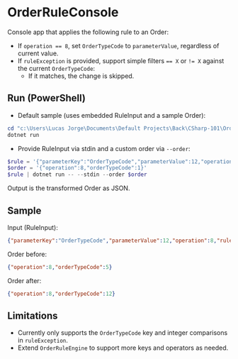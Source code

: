 # OrderRuleConsole

Console app that applies the following rule to an Order:

- If `operation == 8`, set `OrderTypeCode` to `parameterValue`, regardless of current value.
- If `ruleException` is provided, support simple filters `== X` or `!= X` against the current `OrderTypeCode`:
  - If it matches, the change is skipped.

## Run (PowerShell)

- Default sample (uses embedded RuleInput and a sample Order):

```powershell
cd "c:\Users\Lucas Jorge\Documents\Default Projects\Back\CSharp-101\OrderRuleConsole"
dotnet run
```

- Provide RuleInput via stdin and a custom order via `--order`:

```powershell
$rule = '{"parameterKey":"OrderTypeCode","parameterValue":12,"operation":8,"ruleException":"!= 1"}'
$order = '{"operation":8,"orderTypeCode":1}'
$rule | dotnet run -- --stdin --order $order
```

Output is the transformed Order as JSON.

## Sample

Input (RuleInput):
```json
{"parameterKey":"OrderTypeCode","parameterValue":12,"operation":8,"ruleException":""}
```

Order before:
```json
{"operation":8,"orderTypeCode":5}
```

Order after:
```json
{"operation":8,"orderTypeCode":12}
```

## Limitations

- Currently only supports the `OrderTypeCode` key and integer comparisons in `ruleException`.
- Extend `OrderRuleEngine` to support more keys and operators as needed.
